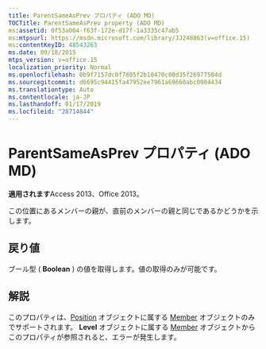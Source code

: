 ```yaml
---
title: ParentSameAsPrev プロパティ (ADO MD)
TOCTitle: ParentSameAsPrev property (ADO MD)
ms:assetid: 0f53a064-f63f-172e-d17f-1a3335c47ab5
ms:mtpsurl: https://msdn.microsoft.com/library/JJ248863(v=office.15)
ms:contentKeyID: 48543263
ms.date: 09/18/2015
mtps_version: v=office.15
localization_priority: Normal
ms.openlocfilehash: 0b9f7157dc0f7805f2b10470c00d35f26977584d
ms.sourcegitcommit: d6695c94415fa47952ee7961a69660abc0904434
ms.translationtype: Auto
ms.contentlocale: ja-JP
ms.lasthandoff: 01/17/2019
ms.locfileid: "28714844"
---
```

# <a name="parentsameasprev-property-ado-md"></a>ParentSameAsPrev プロパティ (ADO MD)


**適用されます**Access 2013、Office 2013。

この位置にあるメンバーの親が、直前のメンバーの親と同じであるかどうかを示します。

## <a name="return-values"></a>戻り値

ブール型 ( **Boolean** ) の値を取得します。値の取得のみが可能です。

## <a name="remarks"></a>解説

このプロパティは、[Position](member-object-ado-md.md) オブジェクトに属する [Member](position-object-ado-md.md) オブジェクトのみでサポートされます。 **Level** オブジェクトに属する [Member](level-object-ado-md.md) オブジェクトからこのプロパティが参照されると、エラーが発生します。

